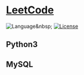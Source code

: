 # [LeetCode](https://leetcode.com/problemset/all/)

![Language]([[https://img.shields.io/badge/Langugae-Python%20%2F%20MySQL-brightgreen](https://img.shields.io/badge/Langugae-Python%20%2F%20MySQL-brightgreen)](https://img.shields.io/badge/Langugae-Python%20%2F%20MySQL-brightgreen))&nbsp;
[![License](https://img.shields.io/badge/License-MIT-blue)](./LICENSE.md)&nbsp;

## Python3

## MySQL
